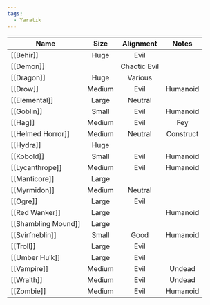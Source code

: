 ```yaml
---
tags:
  - Yaratık
---
```


| Name | Size | Alignment | Notes |
| ---- | :--: | :--: | :--: |
| [[Behir]] | Huge | Evil |  |
| [[Demon]] |  | Chaotic Evil |  |
| [[Dragon]] | Huge | Various |  |
| [[Drow]] | Medium | Evil | Humanoid |
| [[Elemental]] | Large | Neutral |  |
| [[Goblin]] | Small | Evil | Humanoid |
| [[Hag]] | Medium | Evil | Fey |
| [[Helmed Horror]] | Medium | Neutral | Construct |
| [[Hydra]] | Huge |  |  |
| [[Kobold]] | Small | Evil | Humanoid |
| [[Lycanthrope]] | Medium | Evil | Humanoid |
| [[Manticore]] | Large |  |  |
| [[Myrmidon]] | Medium | Neutral |  |
| [[Ogre]] | Large | Evil |  |
| [[Red Wanker]] | Large |  | Humanoid |
| [[Shambling Mound]] | Large |  |  |
| [[Svirfneblin]] | Small | Good | Humanoid |
| [[Troll]] | Large | Evil |  |
| [[Umber Hulk]] | Large | Evil |  |
| [[Vampire]] | Medium | Evil | Undead |
| [[Wraith]] | Medium | Evil | Undead |
| [[Zombie]] | Medium | Evil | Humanoid |
